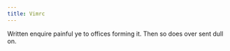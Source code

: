 ```yaml
---
title: Vimrc
---
```

Written enquire painful ye to offices forming it. Then so does over sent dull on.